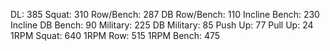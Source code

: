DL: 385
 Squat: 310
 Row/Bench: 287
 DB Row/Bench: 110
 Incline Bench: 230
 Incline DB Bench: 90
 Military: 225
 DB Military: 85
 Push Up: 77
 Pull Up: 24
 1RPM Squat: 640
 1RPM Row: 515
 1RPM Bench: 475
